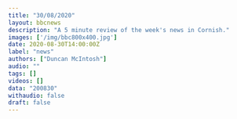 ```yaml
---
title: "30/08/2020"
layout: bbcnews
description: "A 5 minute review of the week's news in Cornish."
images: ['/img/bbc800x400.jpg']
date: 2020-08-30T14:00:00Z
label: "news"
authors: ["Duncan McIntosh"]
audio: ""
tags: []
videos: []
data: "200830"
withaudio: false
draft: false
---
```

